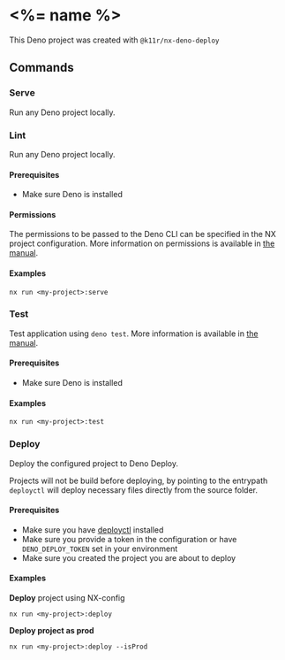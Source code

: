 # <%= name %>

This Deno project was created with `@k11r/nx-deno-deploy`

## Commands

### Serve

Run any Deno project locally.

### Lint

Run any Deno project locally.

#### Prerequisites

-   Make sure Deno is installed

#### Permissions

The permissions to be passed to the Deno CLI can be specified in the NX project configuration.
More information on permissions is available in [the manual](https://deno.land/manual@main/runtime/permission_apis).

#### Examples

`nx run <my-project>:serve`

### Test

Test application using `deno test`.
More information is available in [the manual](https://deno.land/manual/testing).

#### Prerequisites

-   Make sure Deno is installed

#### Examples

`nx run <my-project>:test`

### Deploy

Deploy the configured project to Deno Deploy.

Projects will not be build before deploying, by pointing to the entrypath `deployctl` will deploy necessary files directly from the source folder.

#### Prerequisites

-   Make sure you have [deployctl](https://github.com/denoland/deployctl) installed
-   Make sure you provide a token in the configuration or have `DENO_DEPLOY_TOKEN` set in your environment
-   Make sure you created the project you are about to deploy

#### Examples

**Deploy** project using NX-config

`nx run <my-project>:deploy`

**Deploy project as prod**

`nx run <my-project>:deploy --isProd`
